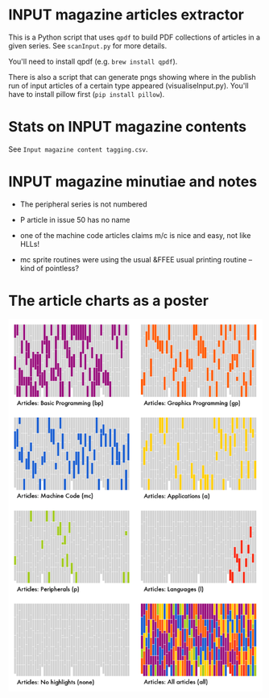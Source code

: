 # INPUT magazine articles extractor

This is a Python script that uses `qpdf` to build PDF collections of articles in a given series. See `scanInput.py` for more details.

You'll need to install qpdf (e.g. `brew install qpdf`).

There is also a script that can generate pngs showing where in the publish run of input articles of a certain type appeared (visualiseInput.py).
You'll have to install pillow first (`pip install pillow`).

# Stats on INPUT magazine contents

See `Input magazine content tagging.csv`.

# INPUT magazine minutiae and notes

* The peripheral series is not numbered

* P article in issue 50 has no name

* one of the machine code articles claims m/c is nice and easy, not like HLLs!

* mc sprite routines were using the usual &FFEE usual printing routine – kind of pointless?

# The article charts as a poster

![INPUT magazine article coverage as a poster](inputChart-poster.png)
